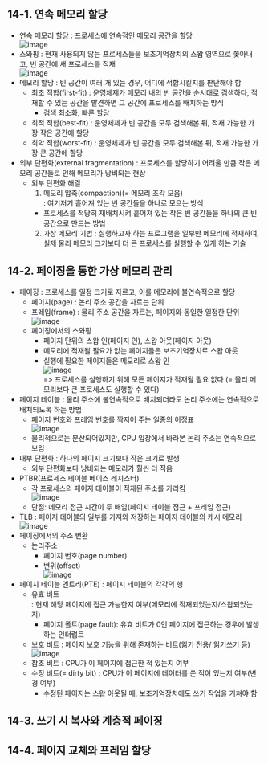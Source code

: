 ## 14-1. 연속 메모리 할당
* 연속 메모리 할당
  : 프로세스에 연속적인 메모리 공간을 할당  
    ![image](https://github.com/a0lim-java/cs/assets/104348646/a66fdea0-9fd5-4344-942a-673d442fdff0)  
* 스와핑
  : 현재 사용되지 않는 프로세스들을 보조기억장치의 스왑 영역으로 쫓아내고, 빈 공간에 새 프로세스를 적재  
    ![image](https://github.com/a0lim-java/cs/assets/104348646/af0c82d2-510a-4872-8757-cd61f01e4299)  
* 메모리 할당
  : 빈 공간이 여러 개 있는 경우, 어디에 적합시킬지를 판단해야 함
  - 최초 적합(first-fit)
    : 운영체제가 메모리 내의 빈 공간을 순서대로 검색하다, 적재할 수 있는 공간을 발견하면 그 공간에 프로세스를 배치하는 방식
    + 검색 최소화, 빠른 할당
  - 최적 적합(best-fit)
    : 운영체제가 빈 공간을 모두 검색해본 뒤, 적재 가능한 가장 작은 공간에 할당
  - 최악 적합(worst-fit)
    : 운영체제가 빈 공간을 모두 검색해본 뒤, 적재 가능한 가장 큰 공간에 할당
* 외부 단편화(external fragmentation)
  : 프로세스를 할당하기 어려울 만큼 작은 메모리 공간들로 인해 메모리가 낭비되는 현상
  - 외부 단편화 해결  
    1. 메모리 압축(compaction)(= 메모리 조각 모음)  
    : 여기저기 흩어져 있는 빈 공간들을 하나로 모으는 방식
    + 프로세스를 적당히 재배치시켜 흩어져 있는 작은 빈 공간들을 하나의 큰 빈 공간으로 만드는 방법
    2. 가상 메모리 기법
    : 실행하고자 하는 프로그램을 일부만 메모리에 적재하여, 실제 물리 메모리 크기보다 더 큰 프로세스를 실행할 수 있게 하는 기술

## 14-2. 페이징을 통한 가상 메모리 관리
* 페이징
  : 프로세스를 일정 크기로 자르고, 이를 메모리에 불연속적으로 할당
  - 페이지(page)
    : 논리 주소 공간을 자르는 단위
  - 프레임(frame)
    : 물리 주소 공간을 자르는, 페이지와 동일한 일정한 단위  
    ![image](https://github.com/a0lim-java/cs/assets/104348646/26b4a670-0ce7-4233-a422-1584fa40f459)  
  - 페이징에서의 스와핑
    + 페이지 단위의 스왑 인(페이지 인), 스왑 아웃(페이지 아웃)
    + 메모리에 적재될 필요가 없는 페이지들은 보조기억장치로 스왑 아웃
    + 실행에 필요한 페이지들은 메모리로 스왑 인  
      ![image](https://github.com/a0lim-java/cs/assets/104348646/0f9172b9-5cce-45f5-b8b5-0294c6db2a42)  
      => 프로세스를 실행하기 위해 모든 페이지가 적재될 필요 없다 (= 물리 메모리보다 큰 프로세스도 실행할 수 있다)
* 페이지 테이블
  : 물리 주소에 불연속적으로 배치되더라도 논리 주소에는 연속적으로 배치되도록 하는 방법
  - 페이지 번호와 프레임 번호를 짝지어 주는 일종의 이정표  
    ![image](https://github.com/a0lim-java/cs/assets/104348646/da4416ea-d995-4468-9ef7-adecc5a26850)  
  - 물리적으로는 분산되어있지만, CPU 입장에서 바라본 논리 주소는 연속적으로 보임
* 내부 단편화
  : 하나의 페이지 크기보다 작은 크기로 발생
  - 외부 단편화보다 낭비되는 메모리가 훨씬 더 적음
* PTBR(프로세스 테이블 베이스 레지스터)
  - 각 프로세스의 페이지 테이블이 적재된 주소를 가리킴  
    ![image](https://github.com/a0lim-java/cs/assets/104348646/afe4887a-ed21-4e89-bcce-0c49e459627d)    
  - 단점: 메모리 접근 시간이 두 배임(페이지 테이블 접근 + 프레임 접근)
* TLB
  : 페이지 테이블의 일부를 가져와 저장하는 페이지 테이블의 캐시 메모리  
  ![image](https://github.com/a0lim-java/cs/assets/104348646/dd4b8319-23d0-4d16-a2c4-9528a10e7dcf)  
* 페이징에서의 주소 변환
  - 논리주소
    + 페이지 번호(page number)
    + 변위(offset)  
    ![image](https://github.com/a0lim-java/cs/assets/104348646/03358212-2580-4772-82d3-ef999318f15b)
* 페이지 테이블 엔트리(PTE)
  : 페이지 테이블의 각각의 행
  - 유효 비트  
    : 현재 해당 페이지에 접근 가능한지 여부(메모리에 적재되었는지/스왑되었는지)
    + 페이지 폴트(page fault): 유효 비트가 0인 페이지에 접근하는 경우에 발생하는 인터럽트
  - 보호 비트
    : 페이지 보호 기능을 위해 존재하는 비트(읽기 전용/ 읽기쓰기 등)  
    ![image](https://github.com/a0lim-java/cs/assets/104348646/b322439e-fc82-4d73-951b-f369efd83edb)  
  - 참조 비트
    : CPU가 이 페이지에 접근한 적 있는지 여부
  - 수정 비트(= dirty bit)
    : CPU가 이 페이지에 데이터를 쓴 적이 있는지 여부(변경 여부)
    + 수정된 페이지는 스왑 아웃될 때,  보조기억장치에도 쓰기 작업을 거쳐야 함

## 14-3. 쓰기 시 복사와 계층적 페이징
## 14-4. 페이지 교체와 프레임 할당
